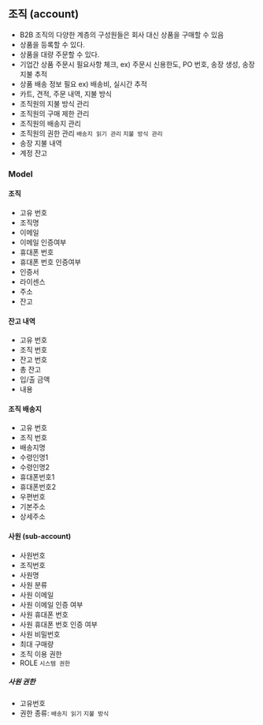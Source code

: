 ## 조직 (account)
- B2B 조직의 다양한 계층의 구성원들은 회사 대신 상품을 구매할 수 있음
- 상품을 등록할 수 있다.
- 상품을 대량 주문할 수 있다.
- 기업간 상품 주문시 필요사항 체크, ex) 주문시 신용한도, PO 번호, 송장 생성, 송장 지불 추적
- 상품 배송 정보 필요 ex) 배송비, 실시간 추적
- 카트, 견적, 주문 내역, 지불 방식
- 조직원의 지불 방식 관리
- 조직원의 구매 제한 관리
- 조직원의 배송지 관리
- 조직원의 권한 관리 `배송지 읽기 관리` `지불 방식 관리`
- 송장 지불 내역
- 계정 잔고
 
### Model
#### 조직
- 고유 번호
- 조직명
- 이메일
- 이메일 인증여부
- 휴대폰 번호
- 휴대폰 번호 인증여부
- 인증서
- 라이센스
- 주소
- 잔고

#### 잔고 내역
- 고유 번호
- 조직 번호
- 잔고 번호
- 총 잔고
- 입/출 금액
- 내용

#### 조직 배송지
- 고유 번호
- 조직 번호
- 배송지명
- 수령인명1
- 수령인명2
- 휴대폰번호1
- 휴대폰번호2
- 우편번호
- 기본주소
- 상세주소

#### 사원 (sub-account)
- 사원번호
- 조직번호
- 사원명
- 사원 분류
- 사원 이메일
- 사원 이메일 인증 여부
- 사원 휴대폰 번호
- 사원 휴대폰 번호 인증 여부
- 사원 비밀번호
- 최대 구매량
- 조직 이용 권한
- ROLE `시스템 권한`

##### 사원 권한
- 고유번호
- 권한 종류: `배송지 읽기` `지불 방식`


